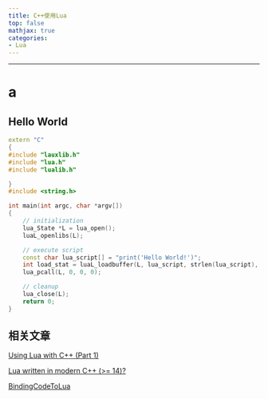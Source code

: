 ```yaml
---
title: C++使用Lua
top: false
mathjax: true
categories:
- Lua
---
```


-----







# a



## Hello World

```cpp
extern "C"
{
#include "lauxlib.h"
#include "lua.h"
#include "lualib.h"

}
#include <string.h>

int main(int argc, char *argv[])
{
    // initialization
    lua_State *L = lua_open();
    luaL_openlibs(L);

    // execute script
    const char lua_script[] = "print('Hello World!')";
    int load_stat = luaL_loadbuffer(L, lua_script, strlen(lua_script), lua_script);
    lua_pcall(L, 0, 0, 0);

    // cleanup
    lua_close(L);
    return 0;
}
```

















## 相关文章

[Using Lua with C++ (Part 1)](https://eliasdaler.wordpress.com/2013/10/11/lua_cpp_binder/)

[Lua written in modern C++ (>= 14)?](https://www.reddit.com/r/cpp/comments/7xohqu/lua_written_in_modern_c_14/)

[BindingCodeToLua](http://lua-users.org/wiki/BindingCodeToLua)